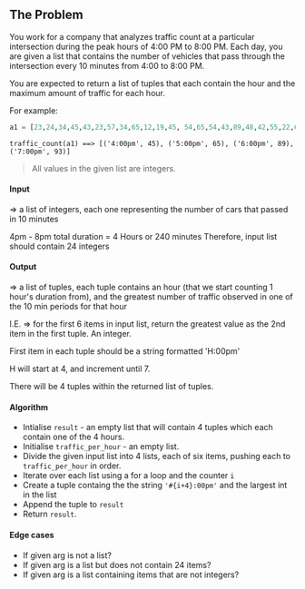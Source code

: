 ## The Problem

You work for a company that analyzes traffic count at a particular intersection during the peak hours of 4:00 PM to 8:00 PM. Each day, you are given a list that contains the number of vehicles that pass through the intersection every 10 minutes from 4:00 to 8:00 PM.

You are expected to return a list of tuples that each contain the hour and the maximum amount of traffic for each hour.

For example:

``` python
a1 = [23,24,34,45,43,23,57,34,65,12,19,45, 54,65,54,43,89,48,42,55,22,69,23,93]
```



`traffic_count(a1) ==> [('4:00pm', 45), ('5:00pm', 65), ('6:00pm', 89), ('7:00pm', 93)]`

> All values in the given list are integers.

#### Input 

=> a list of integers, each one representing the number of cars that passed in 10 minutes

4pm - 8pm total duration = 4 Hours or 240 minutes
Therefore, input list should contain 24 integers 

#### Output 

=> a list of tuples, each tuple contains an hour (that we start counting 1 hour's duration from),
and the greatest number of traffic observed in one of the 10 min periods for that hour

I.E. => for the first 6 items in input list, return the greatest value as the 2nd item in the first tuple. An integer.

First item in each tuple should be a string formatted 'H:00pm'

H will start at 4, and increment until 7. 

There will be 4 tuples within the returned list of tuples.

#### Algorithm

- Intialise `result` - an empty list that will contain 4 tuples which each contain one of the 4 hours.
- Initialise `traffic_per_hour` - an empty list.
- Divide the given input list into 4 lists, each of six items, pushing each to `traffic_per_hour` in order.
- Iterate over each list using a for a loop and the counter `i`
- Create a tuple containg the the string `'#{i+4}:00pm'` and the largest int in the list
- Append the tuple to `result`
- Return `result`.


#### Edge cases

- If given arg is not a list?
- If given arg is a list but does not contain 24 items?
- If given arg is a list containing items that are not integers?
  